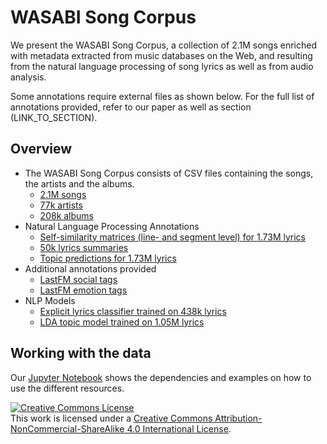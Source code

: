 # WASABI Song Corpus
We present the WASABI Song Corpus, a collection of 2.1M songs enriched with metadata extracted from music databases on the Web, and resulting from the natural language processing of song lyrics as well as from audio analysis.

Some annotations require external files as shown below. For the full list of annotations provided, refer to our paper as well as section (LINK_TO_SECTION).

## Overview
- The WASABI Song Corpus consists of CSV files containing the songs, the artists and the albums.
  - [2.1M songs](https://mega.nz/#!GUhzBagS!dkWiRhRKCzTpbWtWcUvoD3Rrhleq50krvvg6n0SaI-w)
  - [77k artists](https://mega.nz/#!jUojAQjb!lV6K3U49l0xzw7XzL5zXKQscSI8hntrO_FVp8luH4zE)
  - [208k albums](https://mega.nz/#!ScwnlarS!V59gnQY_oDOFzBplIok7nMnAC2QUq7UpbgmpDjLAWWQ)
- Natural Language Processing Annotations
  - [Self-similarity matrices (line- and segment level) for 1.73M lyrics](https://mega.nz/#!HR5R3ACA!wV9zqtQSxziZCdXwu3gApnrTIPyH2hMAgGUYJEqmlmk)
  - [50k lyrics summaries](https://mega.nz/#!SdpxTS4I!SdbzMWvZO9fKkIF1OkHZ5lPH6v5w0HvK-GeztBV1T-g)
  - [Topic predictions for 1.73M lyrics](https://mega.nz/#!mYwhASJY!nwzbkKcorV1N9rJAx81SHOmZyfZqmCUtNaZLIVp_AUY)
- Additional annotations provided
  - [LastFM social tags](https://mega.nz/#!WQx1ka7K!9PfU3K7q6JkqkfMdrirS5IRsMbEJVV1FWBEmoUGK5ME)
  - [LastFM emotion tags](https://mega.nz/#!KN5jwYpZ!GFEc04t87ylJYILQQzjMaeZNg0_DoBnYeo0dvxLoLg4)
- NLP Models
  - [Explicit lyrics classifier trained on 438k lyrics](https://mega.nz/#!ndx3zQ4I!K6Qq6Bvf9NXWHejPvMyxwTUJGn-U8K6auuN0gCktcmU)
  - [LDA topic model trained on 1.05M lyrics](https://mega.nz/#!KFhh2AyC!-OaAifvACt3CAo-Pl-D14LIOb6Gx4ReJzjmqY7StwCY)
  
## Working with the data
Our [Jupyter Notebook](LINK_IT) shows the dependencies and examples on how to use the different resources.

<a rel="license" href="http://creativecommons.org/licenses/by-nc-sa/4.0/"><img alt="Creative Commons License" style="border-width:0" src="https://i.creativecommons.org/l/by-nc-sa/4.0/88x31.png" /></a><br />This work is licensed under a <a rel="license" href="http://creativecommons.org/licenses/by-nc-sa/4.0/">Creative Commons Attribution-NonCommercial-ShareAlike 4.0 International License</a>.
